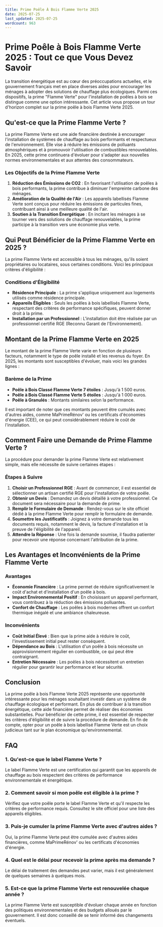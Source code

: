 ```yaml
---
title: Prime Poêle À Bois Flamme Verte 2025
date: 2025-07-25
last_updated: 2025-07-25
wordcount: 963
---
```


# Prime Poêle à Bois Flamme Verte 2025 : Tout ce que Vous Devez Savoir

La transition énergétique est au cœur des préoccupations actuelles, et le gouvernement français met en place diverses aides pour encourager les ménages à adopter des solutions de chauffage plus écologiques. Parmi ces dispositifs, la prime "Flamme Verte" pour l'installation de poêles à bois se distingue comme une option intéressante. Cet article vous propose un tour d'horizon complet sur la prime poêle à bois Flamme Verte 2025.

## Qu'est-ce que la Prime Flamme Verte ?

La prime Flamme Verte est une aide financière destinée à encourager l'installation de systèmes de chauffage au bois performants et respectueux de l'environnement. Elle vise à réduire les émissions de polluants atmosphériques et à promouvoir l'utilisation de combustibles renouvelables. En 2025, cette prime continuera d'évoluer pour s'adapter aux nouvelles normes environnementales et aux attentes des consommateurs.

### Les Objectifs de la Prime Flamme Verte

1. **Réduction des Émissions de CO2** : En favorisant l'utilisation de poêles à bois performants, la prime contribue à diminuer l'empreinte carbone des ménages.
2. **Amélioration de la Qualité de l'Air** : Les appareils labellisés Flamme Verte sont conçus pour réduire les émissions de particules fines, contribuant ainsi à une meilleure qualité de l'air.
3. **Soutien à la Transition Énergétique** : En incitant les ménages à se tourner vers des solutions de chauffage renouvelables, la prime participe à la transition vers une économie plus verte.

## Qui Peut Bénéficier de la Prime Flamme Verte en 2025 ?

La prime Flamme Verte est accessible à tous les ménages, qu'ils soient propriétaires ou locataires, sous certaines conditions. Voici les principaux critères d'éligibilité :

### Conditions d'Éligibilité

- **Résidence Principale** : La prime s'applique uniquement aux logements utilisés comme résidence principale.
- **Appareils Éligibles** : Seuls les poêles à bois labellisés Flamme Verte, respectant des critères de performance spécifiques, peuvent donner droit à la prime.
- **Installation par un Professionnel** : L'installation doit être réalisée par un professionnel certifié RGE (Reconnu Garant de l'Environnement).

## Montant de la Prime Flamme Verte en 2025

Le montant de la prime Flamme Verte varie en fonction de plusieurs facteurs, notamment le type de poêle installé et les revenus du foyer. En 2025, les montants sont susceptibles d'évoluer, mais voici les grandes lignes :

### Barème de la Prime

- **Poêle à Bois Classé Flamme Verte 7 étoiles** : Jusqu'à 1 500 euros.
- **Poêle à Bois Classé Flamme Verte 5 étoiles** : Jusqu'à 1 000 euros.
- **Poêle à Granulés** : Montants similaires selon la performance.

Il est important de noter que ces montants peuvent être cumulés avec d'autres aides, comme MaPrimeRénov' ou les certificats d'économies d'énergie (CEE), ce qui peut considérablement réduire le coût de l'installation.

## Comment Faire une Demande de Prime Flamme Verte ?

La procédure pour demander la prime Flamme Verte est relativement simple, mais elle nécessite de suivre certaines étapes :

### Étapes à Suivre

1. **Choisir un Professionnel RGE** : Avant de commencer, il est essentiel de sélectionner un artisan certifié RGE pour l'installation de votre poêle.
2. **Obtenir un Devis** : Demandez un devis détaillé à votre professionnel. Ce document sera nécessaire pour la demande de prime.
3. **Remplir le Formulaire de Demande** : Rendez-vous sur le site officiel dédié à la prime Flamme Verte pour remplir le formulaire de demande.
4. **Soumettre les Justificatifs** : Joignez à votre demande tous les documents requis, notamment le devis, la facture d'installation et la preuve de l'éligibilité de l'appareil.
5. **Attendre la Réponse** : Une fois la demande soumise, il faudra patienter pour recevoir une réponse concernant l'attribution de la prime.

## Les Avantages et Inconvénients de la Prime Flamme Verte

### Avantages

- **Économie Financière** : La prime permet de réduire significativement le coût d'achat et d'installation d'un poêle à bois.
- **Impact Environnemental Positif** : En choisissant un appareil performant, vous contribuez à la réduction des émissions polluantes.
- **Confort de Chauffage** : Les poêles à bois modernes offrent un confort thermique inégalé et une ambiance chaleureuse.

### Inconvénients

- **Coût Initial Élevé** : Bien que la prime aide à réduire le coût, l'investissement initial peut rester conséquent.
- **Dépendance au Bois** : L'utilisation d'un poêle à bois nécessite un approvisionnement régulier en combustible, ce qui peut être contraignant.
- **Entretien Nécessaire** : Les poêles à bois nécessitent un entretien régulier pour garantir leur performance et leur sécurité.

## Conclusion

La prime poêle à bois Flamme Verte 2025 représente une opportunité intéressante pour les ménages souhaitant investir dans un système de chauffage écologique et performant. En plus de contribuer à la transition énergétique, cette aide financière permet de réaliser des économies substantielles. Pour bénéficier de cette prime, il est essentiel de respecter les critères d'éligibilité et de suivre la procédure de demande. En fin de compte, opter pour un poêle à bois labellisé Flamme Verte est un choix judicieux tant sur le plan économique qu'environnemental.

## FAQ

### 1. Qu'est-ce que le label Flamme Verte ?

Le label Flamme Verte est une certification qui garantit que les appareils de chauffage au bois respectent des critères de performance environnementale et énergétique.

### 2. Comment savoir si mon poêle est éligible à la prime ?

Vérifiez que votre poêle porte le label Flamme Verte et qu'il respecte les critères de performance requis. Consultez le site officiel pour une liste des appareils éligibles.

### 3. Puis-je cumuler la prime Flamme Verte avec d'autres aides ?

Oui, la prime Flamme Verte peut être cumulée avec d'autres aides financières, comme MaPrimeRénov' ou les certificats d'économies d'énergie.

### 4. Quel est le délai pour recevoir la prime après ma demande ?

Le délai de traitement des demandes peut varier, mais il est généralement de quelques semaines à quelques mois.

### 5. Est-ce que la prime Flamme Verte est renouvelée chaque année ?

La prime Flamme Verte est susceptible d'évoluer chaque année en fonction des politiques environnementales et des budgets alloués par le gouvernement. Il est donc conseillé de se tenir informé des changements éventuels.